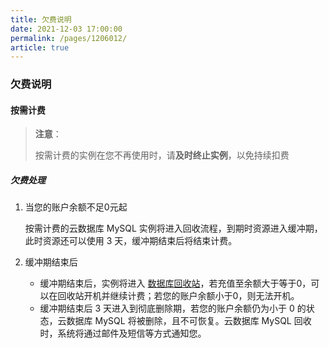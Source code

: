 ```yaml
---
title: 欠费说明
date: 2021-12-03 17:00:00
permalink: /pages/1206012/
article: true
---
```


### 欠费说明

#### 按需计费

> **注意**：
>
> 按需计费的实例在您不再使用时，请**及时终止实例**，以免持续扣费

##### 欠费处理

1. 当您的账户余额不足0元起

   按需计费的云数据库 MySQL 实例将进入回收流程，到期时资源进入缓冲期，此时资源还可以使用 3 天，缓冲期结束后将结束计费。

2. 缓冲期结束后

   + 缓冲期结束后，实例将进入 [数据库回收站](https://console.capitalonline.net/dbinstances_recycle)，若充值至余额大于等于0，可以在回收站开机并继续计费；若您的账户余额小于0，则无法开机。
   + 缓冲期结束后 3 天进入到彻底删除期，若您的账户余额仍为小于 0 的状态，云数据库 MySQL 将被删除，且不可恢复。云数据库 MySQL 回收时，系统将通过邮件及短信等方式通知您。

